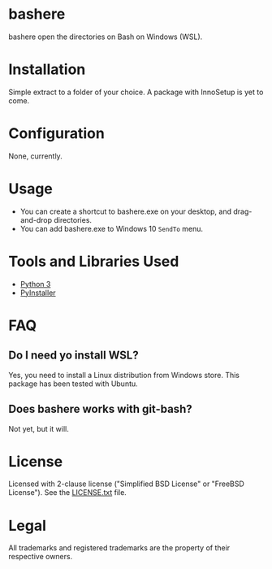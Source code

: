 # bashere

bashere open the directories on Bash on Windows (WSL).


# Installation

Simple extract to a folder of your choice.
A package with InnoSetup is yet to come.


# Configuration

None, currently.


# Usage

- You can create a shortcut to bashere.exe on your desktop, and drag-and-drop directories.
- You can add bashere.exe to Windows 10 `SendTo` menu.


# Tools and Libraries Used

- [Python 3](https://www.python.org/)
- [PyInstaller](https://www.pyinstaller.org/)


# FAQ

## Do I need yo install WSL?

Yes, you need to install a Linux distribution from Windows store.
This package has been tested with Ubuntu.

## Does bashere works with git-bash?

Not yet, but it will.


# License

Licensed with 2-clause license ("Simplified BSD License" or "FreeBSD License").
See the [LICENSE.txt](LICENSE.txt) file.


# Legal

All trademarks and registered trademarks are the property of their respective owners.
